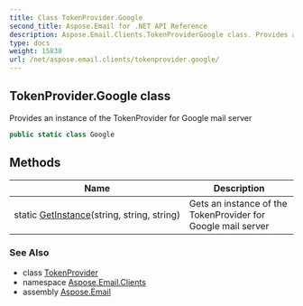 ```yaml
---
title: Class TokenProvider.Google
second_title: Aspose.Email for .NET API Reference
description: Aspose.Email.Clients.TokenProviderGoogle class. Provides an instance of the TokenProvider for Google mail server
type: docs
weight: 15830
url: /net/aspose.email.clients/tokenprovider.google/
---
```

## TokenProvider.Google class

Provides an instance of the TokenProvider for Google mail server

```csharp
public static class Google
```

## Methods

| Name | Description |
| --- | --- |
| static [GetInstance](../../aspose.email.clients/google/getinstance/)(string, string, string) | Gets an instance of the TokenProvider for Google mail server |

### See Also

* class [TokenProvider](../tokenprovider/)
* namespace [Aspose.Email.Clients](../../aspose.email.clients/)
* assembly [Aspose.Email](../../)



